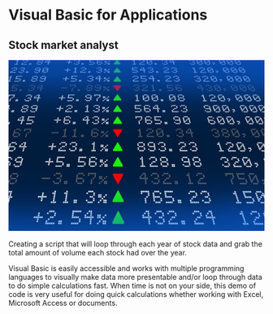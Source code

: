 # Visual Basic for Applications

## Stock market analyst

![stock Market](Images/stockmarket.jpg)

Creating a script that will loop through each year of stock data and grab the total amount of volume each stock had over the year.

Visual Basic is easily accessible and works with multiple programming languages to visually make data more presentable and/or loop through data to do simple calculations fast. When time is not on your side, this demo of code is very useful for doing quick calculations whether working with Excel, Microsoft Access or documents.

